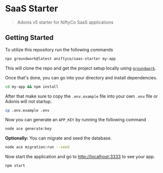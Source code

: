 # SaaS Starter

> Adonis v5 starter for NiftyCo SaaS applications

## Getting Started

To utilize this repository run the following commands

```sh
npx groundwork@latest aniftyco/saas-starter my-app
```

This will clone the repo and get the project setup locally using [`groundwork`](https://github.com/aniftyco/groundwork).

Once that's done, you can go into your directory and install dependencies.

```sh
cd my-app && npm install
```

After that make sure to copy the `.env.example` file into your own `.env` file or Adonis will not startup.

```sh
cp .env.example .env
```

Now you can generate an `APP_KEY` by running the following command

```sh
node ace generate:key
```

**Optionally:** You can migrate and seed the database.

```sh
node ace migration:run --seed
```

Now start the application and go to [http://localhost:3333](http://localhost:3333) to see your app.

```sh
npm start
```
